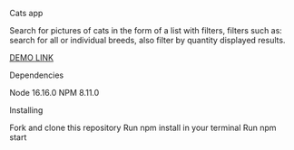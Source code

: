 Cats app

Search for pictures of cats in the form of a list with filters, 
filters such as: search for all or individual breeds, also filter by quantity
displayed results.

[DEMO LINK](https://Oleksandr-Ivanchenko.github.io/ITeam/)

Dependencies 

Node 16.16.0
NPM 8.11.0

Installing 

Fork and clone this repository
Run npm install in your terminal
Run npm start
